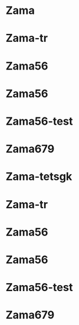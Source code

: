 # Zama
# Zama-tr
# Zama56
# Zama56
# Zama56-test
# Zama679
# Zama-tetsgk
# Zama-tr
# Zama56
# Zama56
# Zama56-test
# Zama679
